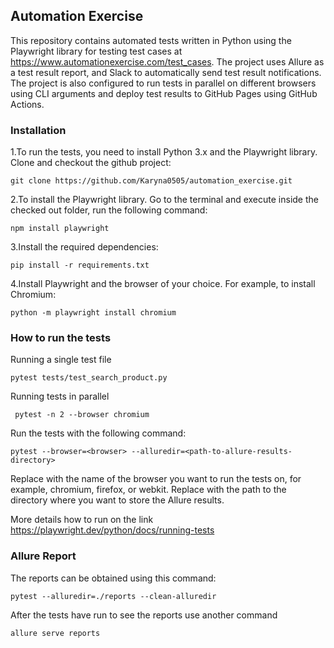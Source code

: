 ## Automation Exercise

This repository contains automated tests written in Python using the Playwright library for testing test cases at https://www.automationexercise.com/test_cases.
The project uses Allure as a test result report, and Slack to automatically send test result notifications. The project is also configured to run tests in parallel on different browsers using CLI arguments and deploy test results to GitHub Pages using GitHub Actions.

### Installation

1.To run the tests, you need to install Python 3.x and the Playwright library.
Clone and checkout the github project:

    git clone https://github.com/Karyna0505/automation_exercise.git
2.To install the Playwright library. Go to the terminal and execute inside the checked out folder, run the following command:

    npm install playwright
3.Install the required dependencies:

    pip install -r requirements.txt
4.Install Playwright and the browser of your choice. For example, to install Chromium:

    python -m playwright install chromium

### How to run the tests
Running a single test file

    pytest tests/test_search_product.py

Running tests in parallel 

     pytest -n 2 --browser chromium
Run the tests with the following command:

    pytest --browser=<browser> --alluredir=<path-to-allure-results-directory>
Replace <browser> with the name of the browser you want to run the tests on, for example, chromium, firefox, or webkit. Replace <path-to-allure-results-directory> with the path to the directory where you want to store the Allure results.

More details how to run on the link https://playwright.dev/python/docs/running-tests
### Allure Report

The reports can be obtained using this command:

    pytest --alluredir=./reports --clean-alluredir
After the tests have run to see the reports use another command

    allure serve reports


        
